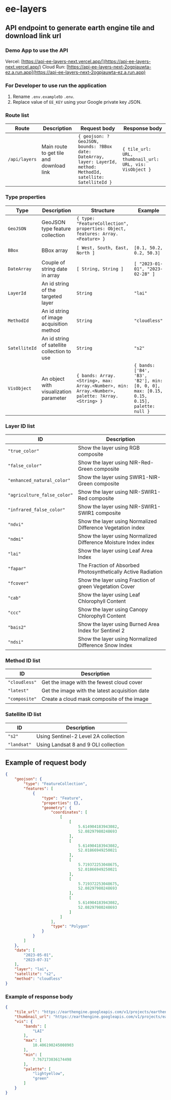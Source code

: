 # ee-layers

## API endpoint to generate earth engine tile and download link url

### Demo App to use the API

Vercel: [https://api-ee-layers-next.vercel.app/](https://api-ee-layers-next.vercel.app/)
Cloud Run: [https://api-ee-layers-next-2ogpjauwta-ez.a.run.app](https://api-ee-layers-next-2ogpjauwta-ez.a.run.app)

### For Developer to use run the application

1. Rename `.env.example`to `.env`.
2. Replace value of `EE_KEY` using your Google private key JSON.

### Route list

| Route         | Description                              | Request body                                                                                                     | Response body                                           |
| ------------- | ---------------------------------------- | ---------------------------------------------------------------------------------------------------------------- | ------------------------------------------------------- |
| `/api/layers` | Main route to get tile and download link | `{ geojson: ?GeoJSON, bounds: ?BBox date: DateArray, layer: LayerId, method: MethodId, satellite: SatelliteId }` | `{ tile_url: URL, thumbnail_url: URL, vis: VisObject }` |

### Type properties

| Type          | Description                                 | Structure                                                                                       | Example                                                                                 |
| ------------- | ------------------------------------------- | ----------------------------------------------------------------------------------------------- | --------------------------------------------------------------------------------------- |
| `GeoJSON`     | GeoJSON type feature collection             | `{ type: "FeatureCollection", properties: Object, features: Array.<Feature> }`                  |
|               |
| `BBox`        | BBox array                                  | `[ West, South, East, North ]`                                                                  | `[0.1, 50.2, 0.2, 50.3]`                                                                |
|               |
| `DateArray`   | Couple of string date in array              | `[ String, String ]`                                                                            | `[ "2023-01-01", "2023-02-28" ]`                                                        |
| `LayerId`     | An id string of the targeted layer          | `String`                                                                                        | `"lai"`                                                                                 |
| `MethodId`    | An id string of image acquisition method    | `String`                                                                                        | `"cloudless"`                                                                           |
| `SatelliteId` | An id string of satellite collection to use | `String`                                                                                        | `"s2"`                                                                                  |
| `VisObject`   | An object with visualization parameter      | `{ bands: Array.<String>, max: Array.<Number>, min: Array.<Number>, palette: ?Array.<String> }` | `{ bands: ['B4', 'B3', 'B2'], min: [0, 0, 0], max: [0.15, 0.15, 0.15], palette: null }` |

### Layer ID list

| ID                          | Description                                                     |
| --------------------------- | --------------------------------------------------------------- |
| `"true_color"`              | Show the layer using RGB composite                              |
| `"false_color"`             | Show the layer using NIR-Red-Green composite                    |
| `"enhanced_natural_color"`  | Show the layer using SWIR1-NIR-Green composite                  |
| `"agriculture_false_color"` | Show the layer using NIR-SWIR1-Red composite                    |
| `"infrared_false_color"`    | Show the layer using NIR-SWIR1-SWIR1 composite                  |
| `"ndvi"`                    | Show the layer using Normalized Difference Vegetation index     |
| `"ndmi"`                    | Show the layer using Normalized Difference Moisture Index index |
| `"lai"`                     | Show the layer using Leaf Area Index                            |
| `"fapar"`                   | The Fraction of Absorbed Photosynthetically Active Radiation    |
| `"fcover"`                  | Show the layer using Fraction of green Vegetation Cover         |
| `"cab"`                     | Show the layer using Leaf Chlorophyll Content                   |
| `"ccc"`                     | Show the layer using Canopy Chlorophyll Content                 |
| `"bais2"`                   | Show the layer using Burned Area Index for Sentinel 2           |
| `"ndsi"`                    | Show the layer using Normalized Difference Snow Index           |

### Method ID list

| ID            | Description                                    |
| ------------- | ---------------------------------------------- |
| `"cloudless"` | Get the image with the fewest cloud cover      |
| `"latest"`    | Get the image with the latest acquisition date |
| `"composite"` | Create a cloud mask composite of the image     |

### Satellite ID list

| ID          | Description                          |
| ----------- | ------------------------------------ |
| `"s2"`      | Using Sentinel-2 Level 2A collection |
| `"landsat"` | Using Landsat 8 and 9 OLI collection |

## Example of request body

```JSON
{
    "geojson": {
        "type": "FeatureCollection",
        "features": [
            {
                "type": "Feature",
                "properties": {},
                "geometry": {
                    "coordinates": [
                        [
                            [
                                5.614904183943082,
                                52.08297980248693
                            ],
                            [
                                5.614904183943082,
                                52.01866949250021
                            ],
                            [
                                5.719372253048675,
                                52.01866949250021
                            ],
                            [
                                5.719372253048675,
                                52.08297980248693
                            ],
                            [
                                5.614904183943082,
                                52.08297980248693
                            ]
                        ]
                    ],
                    "type": "Polygon"
                }
            }
        ]
    },
    "date": [
        "2023-05-01",
        "2023-07-31"
    ],
    "layer": "lai",
    "satellite": "s2",
    "method": "cloudless"
}
```

### Example of response body

```JSON
{
    "tile_url": "https://earthengine.googleapis.com/v1/projects/earthengine-legacy/maps/b462c5e4f36cb2c89be16f769c85c498-319420f1a231fe1b2baddd6176fe54cf/tiles/{z}/{x}/{y}",
    "thumbnail_url": "https://earthengine.googleapis.com/v1/projects/earthengine-legacy/thumbnails/f97002008ea4a32c4d333996e789c346-cd052d83ef7460e6069d3f02e921b64e:getPixels",
    "vis": {
        "bands": [
            "LAI"
        ],
        "max": [
            10.406190245008903
        ],
        "min": [
            7.767173036174498
        ],
        "palette": [
            "lightyellow",
            "green"
        ]
    }
}
```
